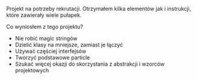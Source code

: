 Projekt na potrzeby rekrutacji.
Otrzymałem kilka elementów jak i instrukcji, które zawierały wiele pułapek.

Co wyniosłem z tego projektu?
- Nie robić magic stringów
- Dzielić klasy na mniejsze, zamiast je łączyć
- Używać częściej interfejsów
- Tworzyć podstawowe particle
- Szukać więcej okazji do skorzystania z abstrakcji i wzorców projektowych
